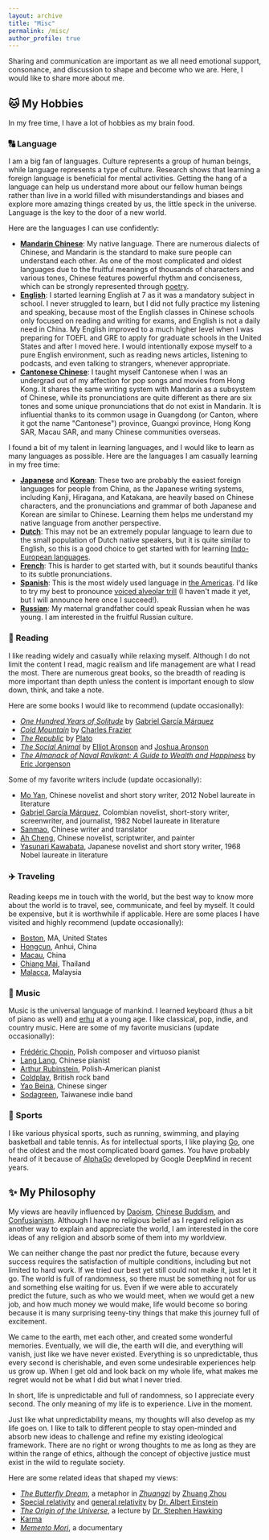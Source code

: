 ```yaml
---
layout: archive
title: "Misc"
permalink: /misc/
author_profile: true
---
```

Sharing and communication are important as we all need emotional support, consonance, and discussion to shape and become who we are. Here, I would like to share more about me.


## 🐱 My Hobbies ##
In my free time, I have a lot of hobbies as my brain food.  


### 🔠 Language ###
I am a big fan of languages. Culture represents a group of human beings, while language represents a type of culture. Research shows that learning a foreign language is beneficial for mental activities. Getting the hang of a language can help us understand more about our fellow human beings rather than live in a world filled with misunderstandings and biases and explore more amazing things created by us, the little speck in the universe. Language is the key to the door of a new world. 

Here are the languages I can use confidently:
* [**Mandarin Chinese**](https://www.britannica.com/topic/Mandarin-language): My native language. There are numerous dialects of Chinese, and Mandarin is the standard to make sure people can understand each other. As one of the most complicated and oldest languages due to the fruitful meanings of thousands of characters and various tones, Chinese features powerful rhythm and conciseness, which can be strongly represented through [poetry](https://en.wikipedia.org/wiki/Chinese_poetry).
* [**English**](https://en.wikipedia.org/wiki/English_language): I started learning English at 7 as it was a mandatory subject in school. I never struggled to learn, but I did not fully practice my listening and speaking, because most of the English classes in Chinese schools only focused on reading and writing for exams, and English is not a daily need in China. My English improved to a much higher level when I was preparing for TOEFL and GRE to apply for graduate schools in the United States and after I moved here. I would intentionally expose myself to a pure English environment, such as reading news articles, listening to podcasts, and even talking to strangers, whenever appropriate.
* [**Cantonese Chinese**](https://www.britannica.com/topic/Cantonese-language): I taught myself Cantonese when I was an undergrad out of my affection for pop songs and movies from Hong Kong. It shares the same writing system with Mandarin as a subsystem of Chinese, while its pronunciations are quite different as there are six tones and some unique pronunciations that do not exist in Mandarin. It is influential thanks to its common usage in Guangdong (or Canton, where it got the name "Cantonese") province, Guangxi province, Hong Kong SAR, Macau SAR, and many Chinese communities overseas. 

I found a bit of my talent in learning languages, and I would like to learn as many languages as possible. Here are the languages I am casually learning in my free time:
* [**Japanese**](https://en.wikipedia.org/wiki/Japanese_language) and [**Korean**](https://en.wikipedia.org/wiki/Korean_language): These two are probably the easiest foreign languages for people from China, as the Japanese writing systems, including Kanji, Hiragana, and Katakana, are heavily based on Chinese characters, and the pronunciations and grammar of both Japanese and Korean are similar to Chinese. Learning them helps me understand my native language from another perspective.
* [**Dutch**](https://simple.wikipedia.org/wiki/Dutch_language): This may not be an extremely popular language to learn due to the small population of Dutch native speakers, but it is quite similar to English, so this is a good choice to get started with for learning [Indo-European languages](https://en.wikipedia.org/wiki/Indo-European_languages). 
* [**French**](https://simple.wikipedia.org/wiki/French_language): This is harder to get started with, but it sounds beautiful thanks to its subtle pronunciations. 
* [**Spanish**](https://simple.wikipedia.org/wiki/Spanish_language): This is the most widely used language in [the Americas](https://simple.wikipedia.org/wiki/Americas). I'd like to try my best to pronounce [voiced alveolar trill](https://simple.wikipedia.org/wiki/Voiced_alveolar_trill) (I haven't made it yet, but I will announce here once I succeed!).
* [**Russian**](https://simple.wikipedia.org/wiki/Russian_language): My maternal grandfather could speak Russian when he was young. I am interested in the fruitful Russian culture. 


### 📖 Reading ###
I like reading widely and casually while relaxing myself. Although I do not limit the content I read, magic realism and life management are what I read the most. There are numerous great books, so the breadth of reading is more important than depth unless the content is important enough to slow down, think, and take a note. 

Here are some books I would like to recommend (update occasionally):
* [_One Hundred Years of Solitude_](https://www.goodreads.com/book/show/320.One_Hundred_Years_of_Solitude?from_search=true&from_srp=true&qid=njmy3UEmg2&rank=1) by [Gabriel García Márquez](https://www.nobelprize.org/prizes/literature/1982/marquez/biographical/)
* [_Cold Mountain_](https://www.goodreads.com/book/show/10920.Cold_Mountain?from_search=true&from_srp=true&qid=q16uoIKTIQ&rank=1) by [Charles Frazier](https://en.wikipedia.org/wiki/Charles_Frazier)
* [_The Republic_](https://www.goodreads.com/book/show/30289.The_Republic?from_search=true&from_srp=true&qid=FpvdVLP8mT&rank=1) by [Plato](https://plato.stanford.edu/entries/plato/)
* [_The Social Animal_](https://www.goodreads.com/book/show/203968.The_Social_Animal?from_search=true&from_srp=true&qid=srp5Mnnwmq&rank=2) by [Elliot Aronson](https://aronson.socialpsychology.org/) and [Joshua Aronson](https://steinhardt.nyu.edu/people/joshua-aronson)
* [_The Almanack of Naval Ravikant: A Guide to Wealth and Happiness_](https://www.navalmanack.com/) by [Eric Jorgenson](https://www.goodreads.com/author/show/4029970.Eric_Jorgenson)

Some of my favorite writers include (update occasionally):
* [Mo Yan](https://www.nobelprize.org/prizes/literature/2012/yan/facts/), Chinese novelist and short story writer, 2012 Nobel laureate in literature
* [Gabriel García Márquez](https://www.nobelprize.org/prizes/literature/1982/marquez/biographical/), Colombian novelist, short-story writer, screenwriter, and journalist, 1982 Nobel laureate in literature
* [Sanmao]([https://en.wikipedia.org/wiki/Sanmao_(writer)](https://www.chopsueyclub.com/blogs/blog/san-mao)), Chinese writer and translator
* [Ah Cheng](https://www.ndbooks.com/author/ah-cheng/), Chinese novelist, scriptwriter, and painter
* [Yasunari Kawabata](https://www.nobelprize.org/prizes/literature/1968/kawabata/biographical/), Japanese novelist and short story writer, 1968 Nobel laureate in literature


### ✈️ Traveling ###
Reading keeps me in touch with the world, but the best way to know more about the world is to travel, see, communicate, and feel by myself. It could be expensive, but it is worthwhile if applicable. 
Here are some places I have visited and highly recommend (update occasionally):
* [Boston](https://www.meetboston.com/), MA, United States
* [Hongcun](https://whc.unesco.org/en/list/1002/), Anhui, China
* [Macau](https://www.macaotourism.gov.mo/en/), China
* [Chiang Mai](https://en.wikipedia.org/wiki/Chiang_Mai), Thailand
* [Malacca](https://www.melaka-tourism.com/), Malaysia


### 🎵 Music ###
Music is the universal language of mankind. I learned keyboard (thus a bit of piano as well) and [erhu](https://en.wikipedia.org/wiki/Erhu) at a young age. I like classical, pop, indie, and country music. Here are some of my favorite musicians (update occasionally):
* [Frédéric Chopin](https://www.youtube.com/@chopininstitute), Polish composer and virtuoso pianist
* [Lang Lang](https://www.youtube.com/watch?v=j0tK9F_6g2w), Chinese pianist
* [Arthur Rubinstein](https://www.youtube.com/watch?v=ttLRonyyMak), Polish-American pianist
* [Coldplay](https://www.youtube.com/watch?v=j82L3pLjb_0), British rock band
* [Yao Beina](https://www.youtube.com/watch?v=h8MjP2t1zXw), Chinese singer
* [Sodagreen](https://www.youtube.com/watch?v=cuEja-aL1Uk), Taiwanese indie band



### 🏃 Sports ###
I like various physical sports, such as running, swimming, and playing basketball and table tennis. As for intellectual sports, I like playing [Go](https://www.britannica.com/topic/go-game), one of the oldest and the most complicated board games. You have probably heard of it because of [AlphaGo](https://www.deepmind.com/research/highlighted-research/alphago) developed by Google DeepMind in recent years.  



## ✨ My Philosophy ##
My views are heavily influenced by [Daoism](https://plato.stanford.edu/entries/daoism/), [Chinese Buddism](https://www.pewresearch.org/short-reads/2023/09/21/6-facts-about-buddhism-in-china/), and [Confusianism](https://www.britannica.com/topic/Confucianism). Although I have no religious belief as I regard religion as another way to explain and appreciate the world, I am interested in the core ideas of any religion and absorb some of them into my worldview.

We can neither change the past nor predict the future, because every success requires the satisfaction of multiple conditions, including but not limited to hard work. If we tried our best yet still could not make it, just let it go. The world is full of randomness, so there must be something not for us and something else waiting for us. Even if we were able to accurately predict the future, such as who we would meet, when we would get a new job, and how much money we would make, life would become so boring because it is many surprising teeny-tiny things that make this journey full of excitement. 

We came to the earth, met each other, and created some wonderful memories. Eventually, we will die, the earth will die, and everything will vanish, just like we have never existed. Everything is so unpredictable, thus every second is cherishable, and even some undesirable experiences help us grow up. When I get old and look back on my whole life, what makes me regret would not be what I did but what I never tried. 

In short, life is unpredictable and full of randomness, so I appreciate every second. The only meaning of my life is to experience. Live in the moment.

Just like what unpredictability means, my thoughts will also develop as my life goes on. I like to talk to different people to stay open-minded and absorb new ideas to challenge and refine my existing ideological framework. There are no right or wrong thoughts to me as long as they are within the range of ethics, although the concept of objective justice must exist in the wild to regulate society. 

Here are some related ideas that shaped my views:
* [_The Butterfly Dream_](https://en.wikipedia.org/wiki/Zhuangzi_(book)#%22The_Butterfly_Dream%22), a metaphor in [_Zhuangzi_](https://en.wikipedia.org/wiki/Zhuangzi_(book)) by [Zhuang Zhou](https://www.britannica.com/biography/Zhuangzi)
* [Special relativity](https://en.wikipedia.org/wiki/Special_relativity) and [general relativity](https://en.wikipedia.org/wiki/General_relativity) by [Dr. Albert Einstein](https://www.nobelprize.org/prizes/physics/1921/einstein/biographical/)
* [_The Origin of the Universe_](https://www.hawking.org.uk/in-words/lectures/the-origin-of-the-universe), a lecture by [Dr. Stephen Hawking](https://www.hawking.org.uk/biography)
* [Karma](https://en.wikipedia.org/wiki/Karma)
* [_Memento Mori_](https://www.imdb.com/title/tt6181962/), a documentary
